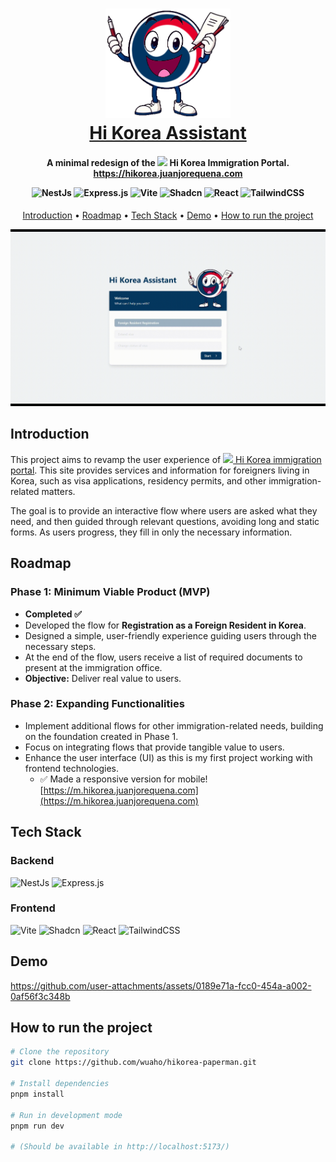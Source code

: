<h1 align="center" >
  <a href="https://hikorea.juanjorequena.com" target="_blank">
    <img src="media/hikorea-mascot.png" alt="HiKorea Mascot" width="200" />
    <br>
    Hi Korea Assistant
    <br>
  </a>
</h1>
<h4 align="center">A minimal redesign of the <img src="https://cdn-icons-png.flaticon.com/512/197/197582.png" width="13"/> Hi Korea Immigration Portal.
<br>
<a href="https://hikorea.juanjorequena.com" target="_blank"> https://hikorea.juanjorequena.com </a> 
<p align="center">

![NestJs](https://img.shields.io/badge/-NestJs-ea2845?style=for-the-badge&logo=nestjs&logoColor=white)
![Express.js](https://img.shields.io/badge/express.js-%23404d59.svg?style=for-the-badge&logo=express&logoColor=%2361DAFB)
![Vite](https://img.shields.io/badge/vite-%23646CFF.svg?style=for-the-badge&logo=vite&logoColor=white)
![Shadcn](https://img.shields.io/badge/shadcn%2Fui-000000?style=for-the-badge&logo=shadcnui&logoColor=white)
![React](https://img.shields.io/badge/react-%2320232a.svg?style=for-the-badge&logo=react&logoColor=%2361DAFB)
![TailwindCSS](https://img.shields.io/badge/tailwindcss-%2338B2AC.svg?style=for-the-badge&logo=tailwind-css&logoColor=white)

</p>
</h4>
<p align="center">
  <a href="#introduction">Introduction</a> •
  <a href="#roadmap">Roadmap</a> •
  <a href="#tech-stack">Tech Stack</a> •
  <a href="#demo">Demo</a> •
  <a href="#how-to-run-the-project">How to run the project</a>
</p>

![Hi Korea Quick Demo](media/HiKoreaQuickDemo.gif)

## Introduction

This project aims to revamp the user experience of [<img src="https://cdn-icons-png.flaticon.com/512/197/197582.png" width="13"/> Hi Korea immigration portal](https://www.hikorea.go.kr/Main.pt). This site provides services and information for foreigners living in Korea, such as visa applications, residency permits, and other immigration-related matters.

The goal is to provide an interactive flow where users are asked what they need, and then guided through relevant questions, avoiding long and static forms. As users progress, they fill in only the necessary information.

## Roadmap

### **Phase 1: Minimum Viable Product (MVP)**

- **Completed ✅**
- Developed the flow for **Registration as a Foreign Resident in Korea**.
- Designed a simple, user-friendly experience guiding users through the necessary steps.
- At the end of the flow, users receive a list of required documents to present at the immigration office.
- **Objective:** Deliver real value to users.

### **Phase 2: Expanding Functionalities**

- Implement additional flows for other immigration-related needs, building on the foundation created in Phase 1.
- Focus on integrating flows that provide tangible value to users.
- Enhance the user interface (UI) as this is my first project working with frontend technologies.
  - ✅ Made a responsive version for mobile! [https://m.hikorea.juanjorequena.com](https://m.hikorea.juanjorequena.com)


## Tech Stack

### Backend

![NestJs](https://img.shields.io/badge/-NestJs-ea2845?style=for-the-badge&logo=nestjs&logoColor=white)
![Express.js](https://img.shields.io/badge/express.js-%23404d59.svg?style=for-the-badge&logo=express&logoColor=%2361DAFB)

### Frontend

![Vite](https://img.shields.io/badge/vite-%23646CFF.svg?style=for-the-badge&logo=vite&logoColor=white)
![Shadcn](https://img.shields.io/badge/shadcn%2Fui-000000?style=for-the-badge&logo=shadcnui&logoColor=white)
![React](https://img.shields.io/badge/react-%2320232a.svg?style=for-the-badge&logo=react&logoColor=%2361DAFB)
![TailwindCSS](https://img.shields.io/badge/tailwindcss-%2338B2AC.svg?style=for-the-badge&logo=tailwind-css&logoColor=white)

## Demo

https://github.com/user-attachments/assets/0189e71a-fcc0-454a-a002-0af56f3c348b

## How to run the project

```bash
# Clone the repository
git clone https://github.com/wuaho/hikorea-paperman.git

# Install dependencies
pnpm install

# Run in development mode
pnpm run dev

# (Should be available in http://localhost:5173/)
```
